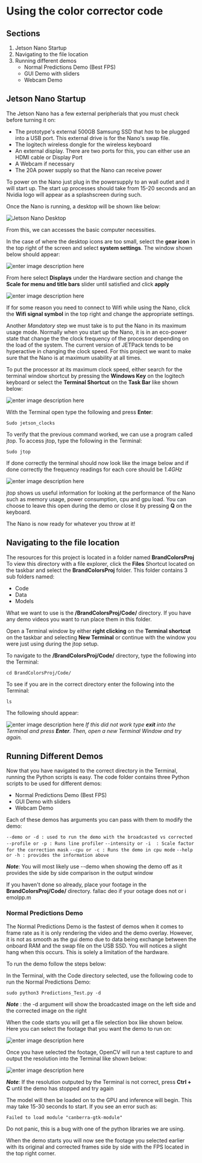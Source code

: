 ﻿
# Using the color corrector code

## Sections

 1. Jetson Nano Startup
 2. Navigating to the file location
 3. Running different demos
	 * Normal Predictions Demo (Best FPS)
	 * GUI Demo with sliders
	 * Webcam Demo


## Jetson Nano Startup
The Jetson Nano has a few external peripherials that you must check before turning it on: 
+ The prototype's external 500GB Samsung SSD that *has* to be plugged into a USB port. This external drive is for the Nano's swap file.
+ The logitech wireless dongle for the wireless keyboard
+ An external display. There are two ports for this, you can either use an HDMI cable or Display Port
+ A Webcam if necessary
+  The 20A power supply so that the Nano can receive power

To power on the Nano just plug in the powersupply to an wall outlet and it will start up. The start up processes should take from 15-20 seconds and an Nvidia logo will appear as a splashscreen during such.

Once the Nano is running, a desktop will be shown like below:

![Jetson Nano Desktop](https://lh3.googleusercontent.com/yEbF0mZLuDTrbvdGYgd3xmF2AjGdp4KTSEwSWvXN_I19uiHIr3Q34v7Xn5RsWh1yiYefUU_IbCLf-AWxfN1TZT8ioR_wkcuLooZAlJ2b7iP_RKFpbcKlJ8wYOn9k34UacSZXbs_BFL6RjQSeO1UBZxtxQfg9milGf4iR0jK-Kou_0DLR7ltmsf_u4hUdk4lZSzDUUJKD3tvWR4FOHz0ghyBGJWC68xihuDafy2JtuelqUT2CdqK7bzfFZKWrX5DyRqa8T9BZ95zA1aiSe2qqHQvAsiTeX7z6hLd3wPWdOW-PBJ9KkY6uuZ6-d1BfdM2GU8MS1c9_jwSUfY-F0PII3M0q5c_5jDZliMn4sgnkbAdE_HMMGVC4ZPbiXAtFGKWoNZF5UjZ7bthSSO_k3zYT6mcIlMIkafDbEsMAntHBRx4kdXbfSWwwdKSk2ZO4IRWXQthyxf6bKP2Jfp-p4G99OR8Sib31_n1W3XCkFC9aN_ci7re0vfPE3qoszJQ6581x7UsZa7nyi689e1XIvyWemQRA7yAEdcYaWiDx9Ssv9rLYErR_y5r07afCwkqnJwVrcZ7p-lW3HnnNNhS-9xVGp2HrwSXNLwEbldUVdMUtXfroWgx9pr0cFxrb2Aui1sa5y6_CFKHIlnJPmHMLabnhg-PzhKsByYU=w2838-h1598-no)

From this, we can accesses the basic computer necessities. 

In the case of where the desktop icons are too small, select the **gear icon** in the top right of the screen and select **system settings**. The window shown below should appear:

![enter image description here](https://lh3.googleusercontent.com/TPAOPD9-yZ-60MEYPLvQnW5_HBA7SQT8bsiGnpnWGS1whFA1PlzWE8fSHl3e8v_KuKQf9mVoefElnO5k-d1XrCZf5GmcRwREUEXKYW4mdTbtpXSAdPFqM5ys4aYFCcQt3XD92AB4KIvu24lYoi4XBgRr-gwrYt15fYqjqUiGJQ1OMOusUrzOqpIaHEAnM5jT4AaK2XPTHQ6buQVc_JebKAf06P2OI0oBuErzP_Pa49nxoLy-eP1dnG4gbYTa6cGEQ2HuiANunHIXD_UDD62K501I83kItP_lUaE_IgwnoCKj-14yJw8-jV9U6HSYAbY7Xj2KrLDG_UTgcg69NZDutF1knKPNLOHZ-1yKsjcnub-GTMomVW89ox2gSjO_BGp1J91RCDTB8ml_lOW2VtBPKQwX9KOBM5D02zSoj8tAJHt20VuyV3H1MII1zvYp0PBwUICQ-kfWA158FFYDvcDsl_i15_XRPCTPvewyz64LpDEfX_Jw6PEmEWri_GS94fIne02vRDD_JQi2CwcvW6KoPRosGqpnURo1OmjEAoOtsfwqI3quUBkYJIE83qgkxhX-bdOhWudIZns9LkJj6Px-bfL0tenUPhi0HWxEdNx0juLpQcDkJiLHkObqX1RxAx_jdvJcb6rzJBgh-s3jXrWF-5JeWvONpNs=w1688-h1168-no)

From here select **Displays** under the Hardware section and change the **Scale for menu and title bars** slider until satisfied and click **apply**

![enter image description here](https://lh3.googleusercontent.com/H2MvPaSh0-P55H9TeRjQOrc1L52jUIG778sobLRKcyPqgaAhwTTlBeDds9p0Cx4qGFVa_n4NqqnPlEwHQ_Ir5FFcBORak9qV5u8dilaXwojwD5H5GSVLEACcyPDZwaojC2x5M4ck0lV9e1kDmDq_ewUEnjpsmNznQz4FsoAVEdTGtwAI5KDplulzK8T69KDgaW9HuAzj4FyJUHQNaG3R90TOakDRrABgtcOstr67ab4T9aUSY6VGwdKxJf-4ReDHNJB1EmMNNfhZXzvqlDxIKmoZ-uI08yRrsaPBTdRe9ym0dfcsWYFJHNpc0vpub1lBDtSUrjkcThdBSGAltmX-IG_z06olJneW4vsGWJoYbPs5-RQnrMvWPmJ3xlXoYzMxjlDJa1ySJC1Tyj1tYaz60fKDxE_YTEbS74seQDVIeVlJA5Pa3WQ56Ut7n6Yx-0fAkMfpSrV9s3B7SgFAo-7kBIOVdJ18rYDSRWc4WdUQF_n7u_JJ9CtjR5drusjTdDVBL6lkLq-t2CbNj6D7FE-zLCKDIpN9b0V_X6Sdyl7YfmSgcZgH1wwpI-1IRXbqMnPTaLr3eMFtZfIS3s-PNIFm8pNjIDS2ZgxLPmkDH_bmmzzUDm4lRG5BOmX_ibh2szC58Sbx9ESyUnvLPeRx_f3qQgZGKV0Luj4=w1696-h1146-no)

If for some reason you need to connect to Wifi while using the Nano, click the **Wifi signal symbol** in the top right and change the appropriate settings.

Another *Mandatory* step we must take is to put the Nano in its maximum usage mode. Normally when you start up the Nano, it is in an eco-power state that change the the clock frequency of the processor depending on the load of the system. The current version of JETPack tends to be hyperactive in changing the clock speed. For this project we want to make sure that the Nano is at maximum usability at all times.

To put the processor at its maximum clock speed, either search for the terminal window shortcut by pressing the **Windows Key** on the logitech keyboard or select the **Terminal Shortcut** on the **Task Bar** like shown below:

![enter image description here](https://lh3.googleusercontent.com/hyTA2sUXcLDzfFHZ1gtzREG1LBHi4cpP3gl0CTSwPk6dF0muY5hs4nSw1KaMYL2yWM83DPTLkqwxJpsTDM84SSOSjRSmZWP49dah8IFbgF4dTqckuo-kN4-LRHYNAGzhqB5gebQ7AXKeQqqEOY4iv-rdmCuJPmOP4bVLof7M_KqKwkQnUbaSn4MOhK7pO-sHAZDAgyQwdRj2mNpuZbolxCnlZ5iYmJ89G2i7net2xhdOFDOoiOxkzaCfWRfG5f-cXri-Vpzt2eI380gkJaRR-tCyB8shFIj7PKcKhsXJLLjEo1UtjgV9zQonnVgLEbkAsWQXlXnI7r2E9jV1TyBN-Bvu4JPFTbE8rVBVrwwKUxryOdnlL9mP38YZCeCzn5WQogEbmywoWXaYG8Lk-DaSDOCQbv0yegmVo5A2Gk-vnKWNiE3YHiD-Ygmx2IMD86xeGFsXc6Gd9pjbAMFOTv0oBwQQcXvobCN9_hI2omuzvwPj80M5-ZMr9Y5ua9c23Mq1NlJ5gRPMdzcI1kHcpRaUcL3GlkoYhWiZTDJFeKJTykBie-ZXWzLBNzx1OTQSf1Hpo5JeyyFnhqiEwXNyU6WZM0R-UgKVfx3PeEKWumBKcRWPGbuLqQ-w5iWFyC0Vg321HQdwxp6fjFNfhezoVdKY3OV3-8Ae2zQ=w132-h124-no)

With the Terminal open type the following and press **Enter**:

    Sudo jetson_clocks

To verify that the previous command worked, we can use a program called jtop. To access jtop, type the following in the Terminal:

    Sudo jtop
If done correctly the terminal should now look like the image below and if done correctly the frequency readings for each core should be *1.4GHz*

![enter image description here](https://lh3.googleusercontent.com/RK13oWmw0EqDwwnYWCFRoEjx43Pf7JlYvYR3M-e7hjo1b6AL9KiZ7A5uE7IqhCHH-UPJQtwtRBCjhvp_MlTXNSWr3gM-AVAevYfW2UWFfjW72JmBvQ0ioveWJ94MYNAODgVYOZ7hXQZ9ZBfC7lO9JQ-ycERwZd63R2nFiF274gT-izpLy78G3ETzrfKHic6qzhh2pwlFecWI7BSvBHUlWx03onfRXiWGgmycwt2ob3fph3A8RUsRshYfmGG3lZpfRgSYpCk5Z6ojvrj9m7s-fBCl0psBTMV9Unhxj_L1Hj7fl926d4aXf5nIf-wcgMPf3vnWTdxOD6gSP7QBGGdJGBrGdS_h9HjgHq5BrOUgi69RlbdI2EwmoDodpCEsRDYG4SzquhlbNSCZO76RQdWVii2bboODpy2lAcURtSDjRbfQziR53KWjfIJY9Bw02SgTOA7BM0tIh1PkrX6XTm9WWIydE3H9xzu1pZlAPwZH_f75xa_Sn0Xs2fZWUFlVGIwq_LjWlStyI2YLLwNGoY0-U_d11emso9zBR4rF4tEt2yH8ou28akkdr1cBGxOHQCiYRqI6Pj2AX8z5FYNBlzt0uoiLgSEYbWjESLuhJ-F4GkqIdxNjM2UWqRZAz_Xmp8uL7ZZpdsgQk-NO7xx-S3BVlicuZw7MVU4=w1456-h918-no)

jtop shows us useful information for looking at the performance of the Nano such as memory usage, power consumption, cpu and gpu load. You can choose to leave this open during the demo or close it by pressing **Q** on the keyboard.

The Nano is now ready for whatever you throw at it!

## Navigating to the file location

The resources for this project is located in a folder named **BrandColorsProj** To view this directory with a file explorer, click the **Files** Shortcut located on the taskbar and select the **BrandColorsProj** folder. This folder contains 3 sub folders named:
* Code
* Data
* Models

What we want to use is the **/BrandColorsProj/Code/** directory. If you have any demo videos you want to run place them in this folder.

Open a Terminal window by either **right clicking** on the **Terminal shortcut** on the taskbar and selecting **New Terminal** or continue with the window you were just using during the jtop setup.

To navigate to the **/BrandColorsProj/Code/** directory, type the following into the Terminal: 

    cd BrandColorsProj/Code/

To see if you are in the correct directory enter the following into the Terminal:

    ls
The following should appear:

![enter image description here](https://lh3.googleusercontent.com/eD2sYX5qMRzeLHN1iXKqYeEm3pgBWYn46SPJjqQ0wO5LlMHtolykrBGkaQD7QHhV1Fv_kqOnEfoPx_1Lb-s1XYTC_1VsczRbPCuzdUsYe3e1ue4I_QvSmxuVK5Ip1qQY7dFXVtEuh42If6QQl09cZgMZZc4llTvYwZ8eWMCrqybvxXBFTE8ZsHfpNPQUvkvz37Lpr-R7kXYhnc-NDYQxamF83Ez-BM1M4lejSyP2ntFIZc07FUM1jiU9dPxSLbsT-wYAyun4L3nKwV2UL00-ThPMIKDAnXxj9t-H2QbDZhJYHL7W_DmVmegGkbvOM6kjFw3acKWFbPgJfkNVpPPro5GrZRYwzvrqHzJo68VYsCz_k40d-xZYXbUcliDX6slHw4FYxmHJuW4k_EjwVyA3SBzRuHbXF7gKE7rZ12USh0ZJ4tAyJvJkzfIBjxcqTnHDSnVxSM5agYhCxbvvGBQUzfJkl0BTX-MSNrKc9ThCmgYgSaFn-siIn4taDTWM7KH3xXRQ2X_hrYGygTa5G1pE6w_gwJNjSM47xy0bR7rZtojRv6SvJ9tnvL5Tq5NIWSATz60M5earbzgkRdNSBUq2tk_7L5Hs1nn4ZL3SZdCGoIo70OC1wH3tyXXceIYsNenpwzFMK3XFm49lZDJrIp4zKS7OHZasPfQ=w1462-h916-no)
*If this did not work type **exit** into the Terminal and press **Enter**. Then, open a new Terminal Window and try again.*

## Running Different Demos
Now that you have navigated to the correct directory in the Terminal, running the Python scripts is easy. The code folder contains three Python scripts to be used for different demos:
* Normal Predictions Demo (Best FPS)
* GUI Demo with sliders
* Webcam Demo

Each of these demos has arguments you can pass with them to modify the demo:
 
 
``--demo or -d : used to run the demo with the broadcasted vs corrected``
``--profile or -p : Runs line profiler``
``--intensity or -i  : Scale factor for the correction mask``
``--cpu or -c : Runs the demo in cpu mode``
``--help or -h : provides the information above``

***Note***: You will most likely use --demo when showing the demo off as it provides the side by side comparison in the output window

If you haven't done so already, place your footage in the **BrandColorsProj/Code/** directory.  fallac deo if your ootage does not or i emolpp.m 

### Normal Predictions Demo
The Normal Predictions Demo is the fastest of demos when it comes to frame rate as it is only rendering the video and the demo overlay. However, it is not as smooth as the gui demo due to data being exchange between the onboard RAM and the swap file on the USB SSD.  You will notices a slight hang when this occurs. This is solely a limitation of the hardware.

To run the demo follow the steps below:

In the Terminal, with the Code directory selected, use the following code to run the Normal Predictions Demo:

    sudo python3 Predictions_Test.py -d
***Note*** : the -d argument will show the broadcasted image on the left side and the corrected image on the right

When the code starts you will get a file selection box like shown below. Here you can select the footage that you want the demo to run on:

![enter image description here](https://lh3.googleusercontent.com/vA-dzJuEdoOaWv4N2Iuqm1yEjBXtXTd_KizNPFsmy-AGpjaLhLIMaWroi2LcwK-RkObMKcLNBGpLFtg1cKFsh51eszQbGtJr1B3Ndj0vo956EwNaNf1OF-2OEmldXTt2t_SZvuTfsHkcdtYIBj3fAvshKVfQxUAVgZ_j2aiSEIt_YmxioXxVxu-VnY7lQ8_oiZuDeJ29cohrXRqUzRaY4N552PGTpXuweXuS8NyBoWhTa0t6gtbGxF0ZLCkm76FQMZ8ItgB1JCaV8IxbQlbIO2rMUjA03avXHBwC87niQVugzoyaaMM_UFgUyiD20Gj8X56WW88zhWY52b-r1_6pfYbDZnsf6t61cuZhTLK96gQM-z-fQTLo_FqFMImzTExJhx1nRUB53pz_k9ztlQN2rSZyorr5MHYv9mMa9v3WOJevmBLqVahZEdFUnzZYTrbPnaRQge5b29l6Ryp_1X1GbZJuCURcHjF4YYG1VJjE8ewdsKjt1_HB674JJTylx8i4NoajyoLTQc0tVT7HGYsheaFMZOihUw9k-dYGOH4UQ_HzJIqB7JGSJ4ouLsAhIBDgyQfWUJCR8f1jFpdpxqkT0y1bLqWsuftKZ1oKJtHdOSESk2GUlmwxdbcX429Hw4Z6_54Y-Uq7OCsLMnGdJTXMP0hBwfYp-Bs=w478-h220-no)


Once you have selected the footage, OpenCV will run a test capture to and output the resolution into the Terminal like shown below:

![enter image description here](https://lh3.googleusercontent.com/J8qlK0OIOSLb6PMq2_l80ULd-0H6TGBbdUzqNOwsmn02XplqOLNnzNAL8k75yZo9iRjJqMT8-eBLRP1jmg9iB9s78QGZYzDCqScYsDl3A8wvHWbx0aP6XxQONc1gwM7s1pPWpMtjHUBc3RBr3E-skndaSrmqfkMzfBV3jtCVqUjurwLnUUCEZbEbZ7wIc8hvHSsRmXZyAb03ePTWFe6SWgZDKVNJTOXzKQEf8MIgix1v2Hb3qgrK1iq7xfip1ljht_3ZLarLsi7BngQkDFcNu0m53X1AwrXrtOwx5eg5_aVbsKlXmrpPXP6CweQFwn-NoNgE0_QTuXo6j8lZaxoCUk0MHyDzdyvxXwmImd7aFWEmEOcml8cDXh-XHY_MDBmfuoEcHM0jCFftd7U68HC7TaabcqjulDJKriyK9djG1rAprSocuAZ27KJwviPT0dQGY3kMgLTYDnqYBoMqc7gSY3zaw5qgpkjgdbZGRupn9JKAQWG1OFDoRmQsPQ7W3kXX3qMhzQGhRZXI5O4uHD2TRU8emQADmGEjArr3pCE4hAaoujUo0_DnmTe7eP5WAD7HJ5Es3Aj70Jr5BNdlMVhB34KiRnQv_A3VYntiogb3funA76ZjlyzKjNt18G4Qu5-O9M-Y_inm9R87caG3TTYINfrmtNGLohU=w1826-h142-no)


***Note***: If the resolution outputed by the Terminal is not correct, press **Ctrl + C** until the demo has stopped and try again

The model will then be loaded on to the GPU and inference will begin. This may take 15-30 seconds to start. If you see an error such as:

    Failed to load module "canberra-gtk-module"
Do not panic, this is a bug with one of the python libraries we are using.

When the demo starts you will now see the footage you selected earlier with its original and corrected frames side by side with the FPS located in the top right corner.

